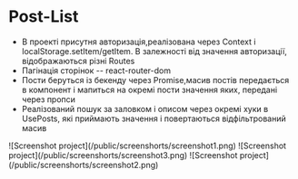  # Post-List
<ul>
 <li>В проекті присутня авторизація,реалізована через Сontext і localStorage.setItem/getItem. В залежності від значення авторизації, відображаються різні Routes</li>
 <li>Пагінація сторінок -- react-router-dom</li>
 <li>Пости беруться із бекенду через Promise,масив постів передається в компонент і мапиться на окремі пости значення яких, передані через пропси</li>
 <li>Реалізований пошук за заловком і описом через окремі хуки в UsePosts, які приймають значення і повертаються відфільтрований масив</li> 
</ul>
![Screenshot project](/public/screenshorts/screenshot1.png)
![Screenshot project](/public/screenshorts/screenshot3.png)
![Screenshot project](/public/screenshorts/screenshot2.png)
